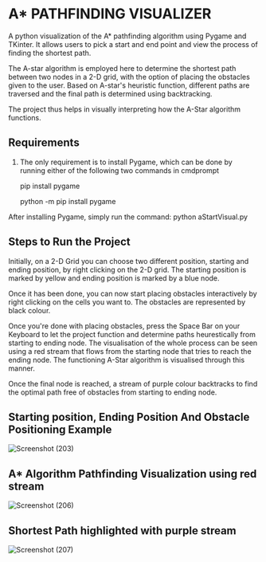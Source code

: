 # A* PATHFINDING VISUALIZER
A python visualization of the A* pathfinding algorithm using Pygame and TKinter. It allows users to pick a start and end point and view the process of finding the shortest path.

The A-star algorithm is employed here to determine the  shortest path between two nodes in a 2-D grid, with the option of placing the obstacles given to the user. Based on A-star's heuristic  function, different  paths  are traversed and the final path is determined using backtracking. 


The project thus helps in visually interpreting how the A-Star algorithm functions.

## Requirements
1. The only requirement is to install Pygame, which can be done by running either of the following two commands in cmdprompt

    pip install pygame

    python -m pip install pygame

After installing Pygame, simply run the command: python aStartVisual.py

## Steps to Run the Project

Initially, on a 2-D Grid you can choose two different position, starting and ending position, by right clicking on the 2-D grid. The starting position is marked by yellow and ending position is marked by a blue node.

Once it has been done, you can now start placing obstacles interactively by right clicking on the cells you want to. The obstacles are represented by black colour.

Once you're done with placing obstacles, press the Space Bar on your Keyboard to let the project function and determine paths heurestically from starting to ending node. The visualisation of the whole process can be seen using a red stream that flows from the starting node that tries to reach the ending node. The functioning A-Star algorithm is visualised through this manner.

Once the final node is reached, a stream of purple colour backtracks to find the optimal path free of obstacles from starting to ending node.

## Starting position, Ending Position And Obstacle Positioning Example

![Screenshot (203)](https://user-images.githubusercontent.com/70435148/189087451-76589911-296b-452f-ba04-7dbcb5bdac76.png)

## A* Algorithm Pathfinding Visualization using red stream

![Screenshot (206)](https://user-images.githubusercontent.com/70435148/189088025-8e9c3e97-c0e6-4a00-8f28-734a843d0a0a.png)

## Shortest Path highlighted with purple stream

![Screenshot (207)](https://user-images.githubusercontent.com/70435148/189088613-a46d987d-e4df-4b5e-becc-542710aa0f39.png)
